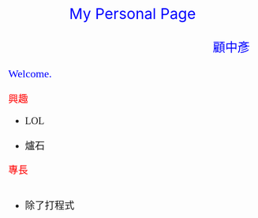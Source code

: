
<html>
<style>
    html {
            height: 100%;
        }
    body{
　    background-image: url("https://encrypted-tbn0.gstatic.com/images?q=tbn:ANd9GcRXmERK37DKlTMKftB_-sy7fBjnpns6ymT9moicn6psdR-Oufk_fg");
      background-repeat: no-repeat;
      background-attachment: fixed;
      background-position: center;
      background-size: cover;
      color:#000000;
      text-align:left;
    }
    .background-image{
-moz-background-size:150% 100%;
-webkit-background-size:150% 100%;
-o-background-size:150% 100%;
background-size:150% 100%;
  }
    .fan{
      font-family:fantasy;
    }
    .ch{
      font-family:Microsoft JhengHei;
    }
    .text-center{
      text-align:center;
    }
    .text-right{
      text-align:right;
    }
    .yellow-text {
      color: yellow;
    }
    .blue-text {
      color: blue;
    }
    .red-text {
      color: red;
    }
    .title{
      font-size=20px;
      color: red;
    }
  </style>
  <title>
  My webpage.
  </title>
  <p class="blue-text text-center" span style="font-size:30px">
    My Personal Page
  </p>
  <p class="blue-text text-right" span style="font-size:25px">
    顧中彥
  </p>
  <p class="blue-text fan" span style="font-size:22px">
    <span style="font-family:fantasy;">
    Welcome.
    </span>
    
  </p>
  
  <body>
    <p class="title" span style="font-size:20px"><l>興趣</l></p>
    <ul class ="ch" span style="font-size:20px">
      <li>LOL</li>
      <li>爐石</li>
   </ul>
   <p class="title" span style="font-size:20px"><l>專長</l></p>
   <ul class ="ch" span style="font-size:20px">      
      <li>除了打程式</li>
   </ul>
  </body>
</html>
